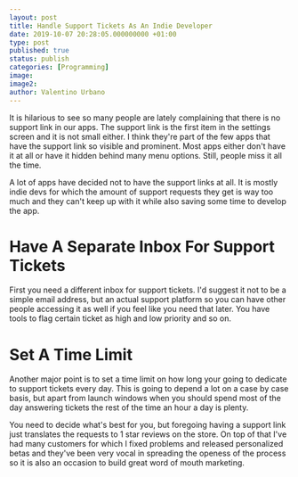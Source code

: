 ```yaml
---
layout: post
title: Handle Support Tickets As An Indie Developer
date: 2019-10-07 20:28:05.000000000 +01:00
type: post
published: true
status: publish
categories: [Programming]
image:
image2:
author: Valentino Urbano
---
```


It is hilarious to see so many people are lately complaining that there is no support link in our apps. The support link is the first item in the settings screen and it is not small either. I think they're part of the few apps that have the support link so visible and prominent. Most apps either don't have it at all or have it hidden behind many menu options. Still, people miss it all the time.

A lot of apps have decided not to have the support links at all. It is mostly indie devs for which the amount of support requests they get is way too much and they can't keep up with it while also saving some time to develop the app.

# Have A Separate Inbox For Support Tickets

First you need a different inbox for support tickets. I'd suggest it not to be a simple email address, but an actual support platform so you can have other people accessing it as well if you feel like you need that later. You have tools to flag certain ticket as high and low priority and so on.

# Set A Time Limit

Another major point is to set a time limit on how long your going to dedicate to support tickets every day. This is going to depend a lot on a case by case basis, but apart from launch windows when you should spend most of the day answering tickets the rest of the time an hour a day is plenty.

You need to decide what's best for you, but foregoing having a support link just translates the requests to 1 star reviews on the store. On top of that I've had many customers for which I fixed problems and released personalized betas and they've been very vocal in spreading the openess of the process so it is also an occasion to build great word of mouth marketing.